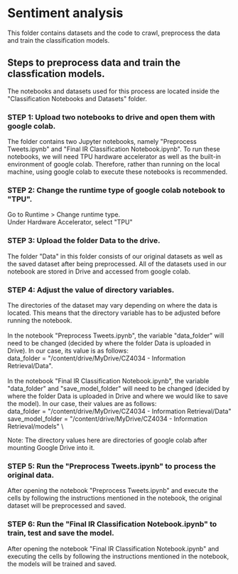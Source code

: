 # Sentiment analysis

This folder contains datasets and the code to crawl, preprocess the data and train the classification models.


## Steps to preprocess data and train the classfication models.
The notebooks and datasets used for this process are located inside the "Classification Notebooks and Datasets" folder.

### STEP 1: Upload two notebooks to drive and open them with google colab. 

The folder contains two Jupyter notebooks, namely "Preprocess Tweets.ipynb" and "Final IR Classification Notebook.ipynb". To run these notebooks, we will need TPU hardware accelerator as well as the built-in environment of google colab. Therefore, rather than running on the local machine, using google colab to execute these notebooks is recommended.

### STEP 2: Change the runtime type of google colab notebook to "TPU".
Go to Runtime > Change runtime type. \
Under Hardware Accelerator, select "TPU"

### STEP 3: Upload the folder Data to the drive.
The folder "Data" in this folder consists of our original datasets as well as the saved dataset after being preprocessed. All of the datasets used in our notebook are stored in Drive and accessed from google colab.

### STEP 4: Adjust the value of directory variables.
The directories of the dataset may vary depending on where the data is located. This means that the directory variable has to be adjusted before running the notebook. \
\
In the notebook "Preprocess Tweets.ipynb", the variable "data_folder" will need to be changed (decided by where the folder Data is uploaded in Drive). In our case, its value is as follows: \
data_folder = "/content/drive/MyDrive/CZ4034 - Information Retrieval/Data". \
\
In the notebook "Final IR Classification Notebook.ipynb", the variable "data_folder"  and "save_model_folder" will need to be changed (decided by where the folder Data is uploaded in Drive and where we would like to save the model). In our case, their values are as follows: \
data_folder = "/content/drive/MyDrive/CZ4034 - Information Retrieval/Data" \
save_model_folder = "/content/drive/MyDrive/CZ4034 - Information Retrieval/models" \

Note: The directory values here are directories of google colab after mounting Google Drive into it.
### STEP 5: Run the "Preprocess Tweets.ipynb" to process the original data.
After opening the notebook "Preprocess Tweets.ipynb" and execute the cells by following the instructions mentioned in the notebook, the original dataset will be preprocessed and saved.

### STEP 6: Run the "Final IR Classification Notebook.ipynb" to train, test and save the model.
After opening the notebook "Final IR Classification Notebook.ipynb" and executing the cells by following the instructions mentioned in the notebook, the models will be trained and saved.
